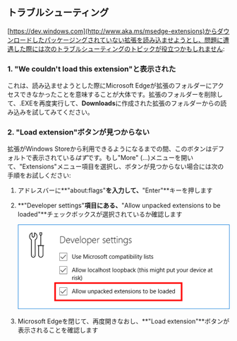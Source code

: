 ## トラブルシューティング

[https://dev.windows.com](http://www.aka.ms/msedge-extensions)からダウンロードしたパッケージングされていない拡張を読み込ませようとし、問題に遭遇した際には次のトラブルシューティングのトピックが役立つかもしれません:

### 1. "We couldn't load this extension"と表示された

これは、読み込ませようとした際にMicrosoft Edgeが拡張のフォルダーにアクセスできなかったことを意味することが大体です。拡張のフォルダーを削除して、.EXEを再度実行して、**Downloads**に作成された拡張のフォルダーからの読み込みを試してみてください。


### 2. "Load extension"ボタンが見つからない
拡張がWindows Storeから利用できるようになるまでの間、このボタンはデフォルトで表示されている*はず*です。もし"More" (...)メニューを開いて、"Extensions"メニュー項目を選択し、ボタンが見つからない場合には次の手順をお試しください:
 
1. アドレスバーに**"about:flags"**を入力して、**"Enter"**キーを押します
2. **"Developer settings"**項目にある、**"Allow unpacked extensions to be loaded"**チェックボックスが選択されているか確認します

   ![about flags](../media/aboutflags.PNG)  

3. Microsoft Edgeを閉じて、再度開きなおし、**"Load extension"**ボタンが表示されることを確認します
